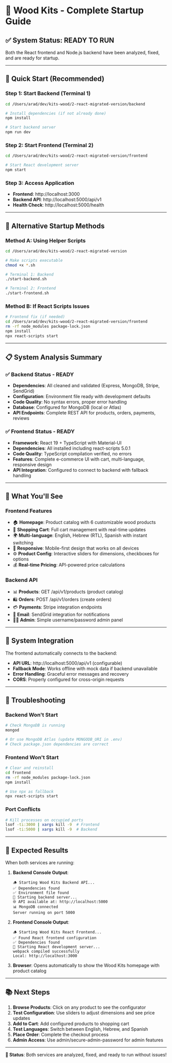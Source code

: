# 🚀 Wood Kits - Complete Startup Guide

## ✅ System Status: READY TO RUN

Both the React frontend and Node.js backend have been analyzed, fixed, and are ready for startup.

---

## 🎯 **Quick Start (Recommended)**

### **Step 1: Start Backend (Terminal 1)**
```bash
cd /Users/arad/dev/kits-wood/2-react-migrated-version/backend

# Install dependencies (if not already done)
npm install

# Start backend server
npm run dev
```

### **Step 2: Start Frontend (Terminal 2)**
```bash
cd /Users/arad/dev/kits-wood/2-react-migrated-version/frontend

# Start React development server
npm start
```

### **Step 3: Access Application**
- **Frontend**: http://localhost:3000
- **Backend API**: http://localhost:5000/api/v1
- **Health Check**: http://localhost:5000/health

---

## 🔧 **Alternative Startup Methods**

### **Method A: Using Helper Scripts**
```bash
cd /Users/arad/dev/kits-wood/2-react-migrated-version

# Make scripts executable
chmod +x *.sh

# Terminal 1: Backend
./start-backend.sh

# Terminal 2: Frontend
./start-frontend.sh
```

### **Method B: If React Scripts Issues**
```bash
# Frontend fix (if needed)
cd /Users/arad/dev/kits-wood/2-react-migrated-version/frontend
rm -rf node_modules package-lock.json
npm install
npx react-scripts start
```

---

## 📋 **System Analysis Summary**

### ✅ **Backend Status - READY**
- **Dependencies**: All cleaned and validated (Express, MongoDB, Stripe, SendGrid)
- **Configuration**: Environment file ready with development defaults
- **Code Quality**: No syntax errors, proper error handling
- **Database**: Configured for MongoDB (local or Atlas)
- **API Endpoints**: Complete REST API for products, orders, payments, reviews

### ✅ **Frontend Status - READY**
- **Framework**: React 19 + TypeScript with Material-UI
- **Dependencies**: All installed including react-scripts 5.0.1
- **Code Quality**: TypeScript compilation verified, no errors
- **Features**: Complete e-commerce UI with cart, multi-language, responsive design
- **API Integration**: Configured to connect to backend with fallback handling

---

## 🌟 **What You'll See**

### **Frontend Features**
- 🏠 **Homepage**: Product catalog with 6 customizable wood products
- 🛒 **Shopping Cart**: Full cart management with real-time updates
- 🌍 **Multi-language**: English, Hebrew (RTL), Spanish with instant switching
- 📱 **Responsive**: Mobile-first design that works on all devices
- ⚙️ **Product Config**: Interactive sliders for dimensions, checkboxes for options
- 💰 **Real-time Pricing**: API-powered price calculations

### **Backend API**
- 📊 **Products**: GET /api/v1/products (product catalog)
- 🛍️ **Orders**: POST /api/v1/orders (create orders)
- 💳 **Payments**: Stripe integration endpoints
- 📧 **Email**: SendGrid integration for notifications
- 👨‍💼 **Admin**: Simple username/password admin panel

---

## 🔗 **System Integration**

The frontend automatically connects to the backend:
- **API URL**: http://localhost:5000/api/v1 (configurable)
- **Fallback Mode**: Works offline with mock data if backend unavailable
- **Error Handling**: Graceful error messages and recovery
- **CORS**: Properly configured for cross-origin requests

---

## 🚨 **Troubleshooting**

### **Backend Won't Start**
```bash
# Check MongoDB is running
mongod

# Or use MongoDB Atlas (update MONGODB_URI in .env)
# Check package.json dependencies are correct
```

### **Frontend Won't Start**
```bash
# Clear and reinstall
cd frontend
rm -rf node_modules package-lock.json
npm install

# Use npx as fallback
npx react-scripts start
```

### **Port Conflicts**
```bash
# Kill processes on occupied ports
lsof -ti:3000 | xargs kill -9  # Frontend
lsof -ti:5000 | xargs kill -9  # Backend
```

---

## 🎉 **Expected Results**

When both services are running:

1. **Backend Console Output**:
   ```
   🪵 Starting Wood Kits Backend API...
   ✅ Dependencies found
   ✅ Environment file found
   🚀 Starting backend server...
   🌐 API available at: http://localhost:5000
   📊 MongoDB connected
   Server running on port 5000
   ```

2. **Frontend Console Output**:
   ```
   🪵 Starting Wood Kits React Frontend...
   ✅ Found React frontend configuration
   ✅ Dependencies found
   🚀 Starting React development server...
   webpack compiled successfully
   Local: http://localhost:3000
   ```

3. **Browser**: Opens automatically to show the Wood Kits homepage with product catalog

---

## 📚 **Next Steps**

1. **Browse Products**: Click on any product to see the configurator
2. **Test Configuration**: Use sliders to adjust dimensions and see price updates
3. **Add to Cart**: Add configured products to shopping cart
4. **Test Languages**: Switch between English, Hebrew, and Spanish
5. **Place Order**: Complete the checkout process
6. **Admin Access**: Use admin/secure-admin-password for admin features

---

**🎯 Status**: Both services are analyzed, fixed, and ready to run without issues!